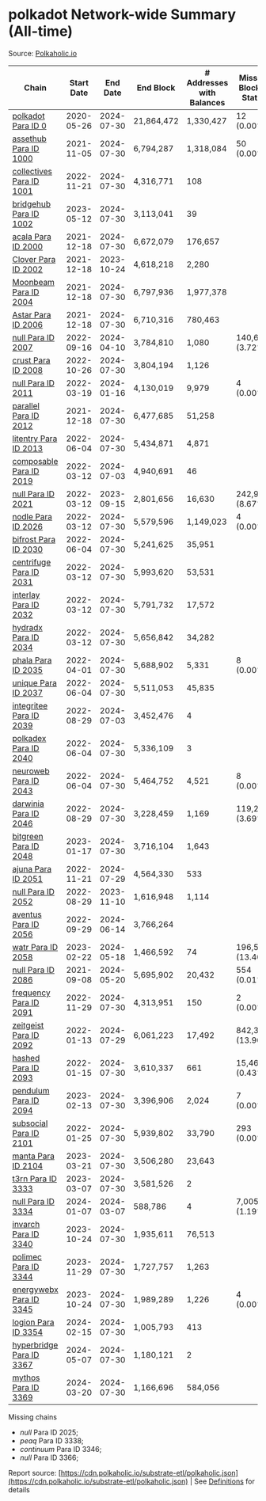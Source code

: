 # polkadot Network-wide Summary (All-time)

Source: [Polkaholic.io](https://polkaholic.io)


| Chain            | Start Date | End Date | End Block | # Addresses with Balances | Missing Blocks / Status |
| ---------------- | ---------- | ---------| --------- | ------------------------- | ----------------------- |
| [polkadot Para ID 0](/polkadot/0-polkadot) | 2020-05-26 | 2024-07-30 | 21,864,472 |  1,330,427 | 12 (0.00%)  |
| [assethub Para ID 1000](/polkadot/1000-assethub) | 2021-11-05 | 2024-07-30 | 6,794,287 |  1,318,084 | 50 (0.00%)  |
| [collectives Para ID 1001](/polkadot/1001-collectives) | 2022-11-21 | 2024-07-30 | 4,316,771 |  108 |    |
| [bridgehub Para ID 1002](/polkadot/1002-bridgehub) | 2023-05-12 | 2024-07-30 | 3,113,041 |  39 |    |
| [acala Para ID 2000](/polkadot/2000-acala) | 2021-12-18 | 2024-07-30 | 6,672,079 |  176,657 |    |
| [Clover Para ID 2002](/polkadot/2002-clover) | 2021-12-18 | 2023-10-24 | 4,618,218 |  2,280 |    |
| [Moonbeam Para ID 2004](/polkadot/2004-moonbeam) | 2021-12-18 | 2024-07-30 | 6,797,936 |  1,977,378 |    |
| [Astar Para ID 2006](/polkadot/2006-astar) | 2021-12-18 | 2024-07-30 | 6,710,316 |  780,463 |    |
| [null Para ID 2007](/polkadot/2007-kapex) | 2022-09-16 | 2024-04-10 | 3,784,810 |  1,080 | 140,668 (3.72%)  |
| [crust Para ID 2008](/polkadot/2008-crust) | 2022-10-26 | 2024-07-30 | 3,804,194 |  1,126 |    |
| [null Para ID 2011](/polkadot/2011-equilibrium) | 2022-03-19 | 2024-01-16 | 4,130,019 |  9,979 | 4 (0.00%)  |
| [parallel Para ID 2012](/polkadot/2012-parallel) | 2021-12-18 | 2024-07-30 | 6,477,685 |  51,258 |    |
| [litentry Para ID 2013](/polkadot/2013-litentry) | 2022-06-04 | 2024-07-30 | 5,434,871 |  4,871 |    |
| [composable Para ID 2019](/polkadot/2019-composable) | 2022-03-12 | 2024-07-03 | 4,940,691 |  46 |    |
| [null Para ID 2021](/polkadot/2021-efinity) | 2022-03-12 | 2023-09-15 | 2,801,656 |  16,630 | 242,949 (8.67%)  |
| [nodle Para ID 2026](/polkadot/2026-nodle) | 2022-03-12 | 2024-07-30 | 5,579,596 |  1,149,023 | 4 (0.00%)  |
| [bifrost Para ID 2030](/polkadot/2030-bifrost) | 2022-06-04 | 2024-07-30 | 5,241,625 |  35,951 |    |
| [centrifuge Para ID 2031](/polkadot/2031-centrifuge) | 2022-03-12 | 2024-07-30 | 5,993,620 |  53,531 |    |
| [interlay Para ID 2032](/polkadot/2032-interlay) | 2022-03-12 | 2024-07-30 | 5,791,732 |  17,572 |    |
| [hydradx Para ID 2034](/polkadot/2034-hydradx) | 2022-03-12 | 2024-07-30 | 5,656,842 |  34,282 |    |
| [phala Para ID 2035](/polkadot/2035-phala) | 2022-04-01 | 2024-07-30 | 5,688,902 |  5,331 | 8 (0.00%)  |
| [unique Para ID 2037](/polkadot/2037-unique) | 2022-06-04 | 2024-07-30 | 5,511,053 |  45,835 |    |
| [integritee Para ID 2039](/polkadot/2039-integritee) | 2022-08-29 | 2024-07-03 | 3,452,476 |  4 |    |
| [polkadex Para ID 2040](/polkadot/2040-polkadex) | 2022-06-04 | 2024-07-30 | 5,336,109 |  3 |    |
| [neuroweb Para ID 2043](/polkadot/2043-neuroweb) | 2022-06-04 | 2024-07-30 | 5,464,752 |  4,521 | 8 (0.00%)  |
| [darwinia Para ID 2046](/polkadot/2046-darwinia) | 2022-08-29 | 2024-07-30 | 3,228,459 |  1,169 | 119,220 (3.69%)  |
| [bitgreen Para ID 2048](/polkadot/2048-bitgreen) | 2023-01-17 | 2024-07-30 | 3,716,104 |  1,643 |    |
| [ajuna Para ID 2051](/polkadot/2051-ajuna) | 2022-11-21 | 2024-07-29 | 4,564,330 |  533 |    |
| [null Para ID 2052](/polkadot/2052-polkadot-parathread-2052) | 2022-08-29 | 2023-11-10 | 1,616,948 |  1,114 |    |
| [aventus Para ID 2056](/polkadot/2056-aventus) | 2022-09-29 | 2024-06-14 | 3,766,264 |   |    |
| [watr Para ID 2058](/polkadot/2058-watr) | 2023-02-22 | 2024-05-18 | 1,466,592 |  74 | 196,567 (13.40%)  |
| [null Para ID 2086](/polkadot/2086-kilt) | 2021-09-08 | 2024-05-20 | 5,695,902 |  20,432 | 554 (0.01%)  |
| [frequency Para ID 2091](/polkadot/2091-frequency) | 2022-11-29 | 2024-07-30 | 4,313,951 |  150 | 2 (0.00%)  |
| [zeitgeist Para ID 2092](/polkadot/2092-zeitgeist) | 2022-01-13 | 2024-07-29 | 6,061,223 |  17,492 | 842,317 (13.90%)  |
| [hashed Para ID 2093](/polkadot/2093-hashed) | 2022-01-15 | 2024-07-30 | 3,610,337 |  661 | 15,466 (0.43%)  |
| [pendulum Para ID 2094](/polkadot/2094-pendulum) | 2023-02-13 | 2024-07-30 | 3,396,906 |  2,024 | 7 (0.00%)  |
| [subsocial Para ID 2101](/polkadot/2101-subsocial) | 2022-01-25 | 2024-07-30 | 5,939,802 |  33,790 | 293 (0.00%)  |
| [manta Para ID 2104](/polkadot/2104-manta) | 2023-03-21 | 2024-07-30 | 3,506,280 |  23,643 |    |
| [t3rn Para ID 3333](/polkadot/3333-t3rn) | 2023-03-07 | 2024-07-30 | 3,581,526 |  2 |    |
| [null Para ID 3334](/polkadot/3334-polkadot-parathread-3334) | 2024-01-07 | 2024-03-07 | 588,786 |  4 | 7,005 (1.19%)  |
| [invarch Para ID 3340](/polkadot/3340-invarch) | 2023-10-24 | 2024-07-30 | 1,935,611 |  76,513 |    |
| [polimec Para ID 3344](/polkadot/3344-polimec) | 2023-11-29 | 2024-07-30 | 1,727,757 |  1,263 |    |
| [energywebx Para ID 3345](/polkadot/3345-energywebx) | 2023-10-24 | 2024-07-30 | 1,989,289 |  1,226 | 4 (0.00%)  |
| [logion Para ID 3354](/polkadot/3354-logion) | 2024-02-15 | 2024-07-30 | 1,005,793 |  413 |    |
| [hyperbridge Para ID 3367](/polkadot/3367-hyperbridge) | 2024-05-07 | 2024-07-30 | 1,180,121 |  2 |    |
| [mythos Para ID 3369](/polkadot/3369-mythos) | 2024-03-20 | 2024-07-30 | 1,166,696 |  584,056 |    |

Missing chains


* *null* Para ID 2025; 
* *peaq* Para ID 3338; 
* *continuum* Para ID 3346; 
* *null* Para ID 3366; 

Report source: [https://cdn.polkaholic.io/substrate-etl/polkaholic.json](https://cdn.polkaholic.io/substrate-etl/polkaholic.json) | See [Definitions](/DEFINITIONS.md) for details
